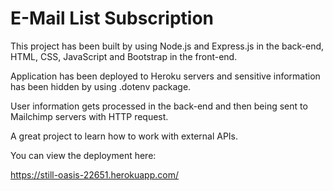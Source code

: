 # E-Mail List Subscription

This project has been built by using Node.js and Express.js in the back-end, 
HTML, CSS, JavaScript and Bootstrap in the front-end. 

Application has been deployed to Heroku servers and sensitive information has been 
hidden by using .dotenv package.

User information gets processed in the back-end and then being sent to Mailchimp
servers with HTTP request. 

A great project to learn how to work with external APIs.

You can view the deployment here:

https://still-oasis-22651.herokuapp.com/
